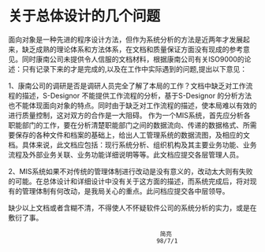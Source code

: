 # 关于总体设计的几个问题

面向对象是一种先进的程序设计方法，但作为系统分析的方法是近两年才发展起来，缺乏成熟的理论体系和方法体系，在文档和质量保证方面没有现成的参考意见。同时康南公司未提供令人信服的文档材料，根据康南公司有关ISO9000的论述：只有记录下来的才是完成的,以及在工作中实际遇到的问题,提出以下意见：

1、康南公司的调研是否是调研人员完全了解了本局的工作？文档中缺乏对工作流程的描述，S-Designor 不能提供工作流程的分析，基于S-Designor 的分析方法也不能体现面向对象的特点。同时由于缺乏对工作流程的描述，使本局难以有效的进行质量控制，这对双方的合作是一大阻碍。
作为一个MIS系统，首先应分析各职能部门的工作，要在分析清楚职能部门之间的数据流向、传递的数据格式、所需要保存的各种文件和档案的基础上，给出人工管理系统的数据流图，及相应的文档。具体来说，此文档应包括：现行系统分析、组织机构及其主要业务功能、业务流程及外部业务关联、业务功能详细说明等等。此文档应提交各层管理人员。

2、MIS系统如果不对传统的管理体制进行改动是没有意义的，改动太大则有失败的可能。在总体设计和详细设计中没有关于这方面的描述，而系统完成后，将对现有的管理体制有何改动，是我局关心的重点。此问档应提交各中层领导。

缺少以上文档或者含糊不清，不得使人不怀疑软件公司的系统分析的实力，或是在敷衍了事。



                                               简亮
                                              98/7/1   
